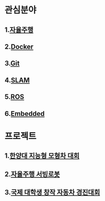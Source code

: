 # 관심분야

## 1.[자율주행](study/autonomous/README.md)
## 2.[Docker](study/docker/README.md)
## 3.[Git](study/git/README.md)
## 4.[SLAM](study/slam/README.md)
## 5.[ROS](study/ros/README.md)
## 6.[Embedded](study/embedded/README.md)

# 프로젝트

## 1.[한양대 지능형 모형차 대회](projects/smcc/README.md)
## 2.[자율주행 서빙로봇](projects/servingRobot/README.md)
## 3.[국제 대학생 창작 자동차 경진대회](projects/autonomousCompetition/README.md)

